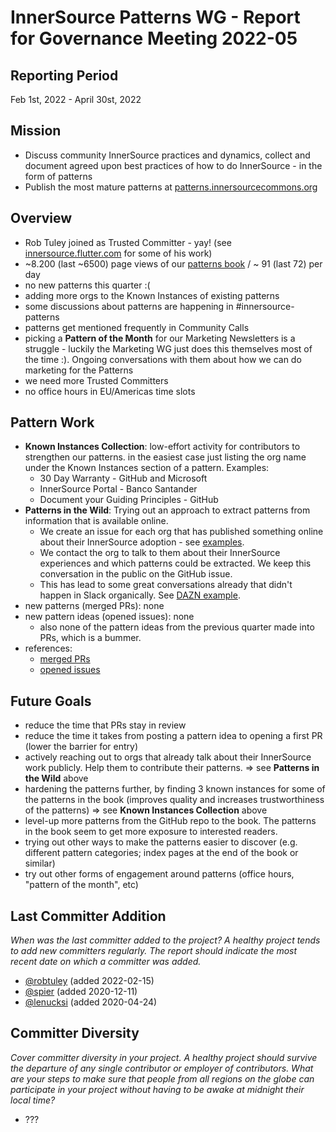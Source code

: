 # InnerSource Patterns WG - Report for Governance Meeting 2022-05

## Reporting Period

Feb 1st, 2022 - April 30st, 2022

## Mission

- Discuss community InnerSource practices and dynamics, collect and document agreed upon best practices of how to do InnerSource - in the form of patterns
- Publish the most mature patterns at [patterns.innersourcecommons.org](https://patterns.innersourcecommons.org/)

## Overview

- Rob Tuley joined as Trusted Committer - yay! (see [innersource.flutter.com](https://innersource.flutter.com) for some of his work)
- ~8.200 (last ~6500) page views of our [patterns book](https://patterns.innersourcecommons.org/) / ~ 91 (last 72) per day
- no new patterns this quarter :(
- adding more orgs to the Known Instances of existing patterns
- some discussions about patterns are happening in #innersource-patterns
- patterns get mentioned frequently in Community Calls
- picking a **Pattern of the Month** for our Marketing Newsletters is a struggle - luckily the Marketing WG just does this themselves most of the time :). Ongoing conversations with them about how we can do marketing for the Patterns
- we need more Trusted Committers
- no office hours in EU/Americas time slots

## Pattern Work

- **Known Instances Collection**: low-effort activity for contributors to strengthen our patterns. in the easiest case just listing the org name under the Known Instances section of a pattern. Examples:
    - 30 Day Warranty - GitHub and Microsoft
    - InnerSource Portal - Banco Santander
    - Document your Guiding Principles - GitHub
- **Patterns in the Wild**: Trying out an approach to extract patterns from information that is available online.
    - We create an issue for each org that has published something online about their InnerSource adoption - see [examples](https://github.com/InnerSourceCommons/InnerSourcePatterns/issues?q=is%3Aissue+label%3Apatterns-in-the-wild).
    - We contact the org to talk to them about their InnerSource experiences and which patterns could be extracted. We keep this conversation in the public on the GitHub issue.   
    - This has lead to some great conversations already that didn't happen in Slack organically. See [DAZN example](https://github.com/InnerSourceCommons/InnerSourcePatterns/issues/392).
- new patterns (merged PRs): none
- new pattern ideas (opened issues): none 
    - also none of the pattern ideas from the previous quarter made into PRs, which is a bummer.
- references:
    - [merged PRs](https://github.com/InnerSourceCommons/InnerSourcePatterns/pulls?q=is%3Apr+closed%3A2022-02-01..2022-04-30+is%3Amerged)
    - [opened issues](https://github.com/InnerSourceCommons/InnerSourcePatterns/issues?q=is%3Aissue+created%3A2021-11-01..2022-01-31+is%3Aopen)

## Future Goals

- reduce the time that PRs stay in review
- reduce the time it takes from posting a pattern idea to opening a first PR (lower the barrier for entry)
- actively reaching out to orgs that already talk about their InnerSource work publicly. Help them to contribute their patterns. => see **Patterns in the Wild** above
- hardening the patterns further, by finding 3 known instances for some of the patterns in the book (improves quality and increases trustworthiness of the patterns) => see **Known Instances Collection** above
- level-up more patterns from the GitHub repo to the book. The patterns in the book seem to get more exposure to interested readers.
- trying out other ways to make the patterns easier to discover (e.g. different pattern categories; index pages at the end of the book or similar)
- try out other forms of engagement around patterns (office hours, "pattern of the month", etc)

## Last Committer Addition

*When was the last committer added to the project? A healthy project tends to add new committers regularly. The report should indicate the most recent date on which a committer was added.*

* [@robtuley](https://github.com/robtuley) (added 2022-02-15)
* [@spier](https://github.com/spier) (added 2020-12-11)
* [@lenucksi](https://github.com/lenucksi) (added 2020-04-24)

## Committer Diversity

*Cover committer diversity in your project. A healthy project should survive the departure of any single contributor or employer of contributors. What are your steps to make sure that people from all regions on the globe can participate in your project without having to be awake at midnight their local time?*

- ???
